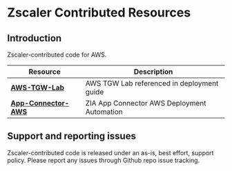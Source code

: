 # Zscaler Contributed Resources

## Introduction

Zscaler-contributed code for AWS.

Resource | Description
------------ | -------------
[**AWS-TGW-Lab**](https://github.com/zscaler-bd-sa/AWS/tree/main/Zscaler/AWS-TGW-Lab) | AWS TGW Lab referenced in deployment guide
[**App-Connector-AWS**](https://github.com/zscaler-bd-sa/AWS/tree/main/Zscaler/App-Connector-AWS) | ZIA App Connector AWS Deployment Automation

## Support and reporting issues

Zscaler-contributed code is released under an as-is, best effort, support policy. Please report any issues through Github repo issue tracking.
